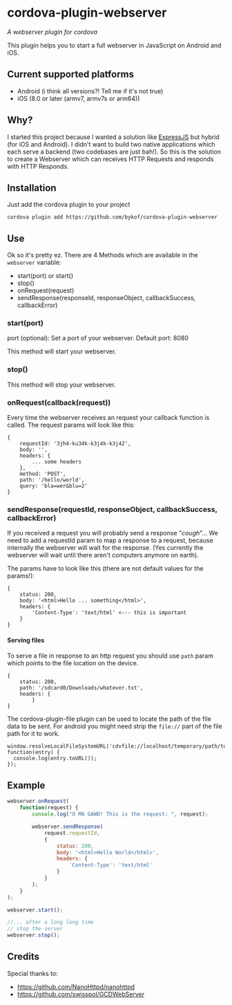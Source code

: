 # cordova-plugin-webserver
*A webserver plugin for cordova*

This plugin helps you to start a full webserver in JavaScript on Android and iOS.

## Current supported platforms

- Android (i think all versions?! Tell me if it's not true)
- iOS (8.0 or later (armv7, armv7s or arm64))

## Why?

I started this project because I wanted a solution like [ExpressJS](http://expressjs.com/de/) but hybrid (for iOS and Android). I didn't want to build two native applications which each serve a backend (two codebases are just bah!). So this is the solution to create a Webserver which can receives HTTP Requests and responds with HTTP Responds.

## Installation

Just add the cordova plugin to your project

`cordova plugin add https://github.com/bykof/cordova-plugin-webserver`

## Use

Ok so it's pretty ez. There are 4 Methods which are available in the `webserver` variable:

- start(port) or start()
- stop()
- onRequest(request)
- sendResponse(responseId, responseObject, callbackSuccess, callbackError)

### start(port)

port (optional): Set a port of your webserver.
Default port: 8080

This method will start your webserver.

### stop()

This method will stop your webserver.

### onRequest(callback(request))

Every time the webserver receives an request your callback function is called. 
The request params will look like this:
```
{
	requestId: '3jh4-ku34k-k3j4k-k3j42',
	body: '',
	headers: {
		... some headers
	},
	method: 'POST',
	path: '/hello/world',
	query: 'bla=wer&blu=2'
}
```

### sendResponse(requestId, responseObject,  callbackSuccess, callbackError)

If you received a request you will probably send a response "*cough*"...
We need to add a requestId param to map a response to a request, because internally the webserver will wait for the response. (Yes currently the webserver will wait until there aren't computers anymore on earth).

The params have to look like this (there are not default values for the params!):
```
{
	status: 200,
	body: '<html>Hello ... something</html>',
	headers: {
		'Content-Type': 'text/html' <--- this is important
	}
}
```

#### Serving files


To serve a file in response to an http request you should use `path` param which points to the file
location on the device. 

```
{
	status: 200,
	path: '/sdcard0/Downloads/whatever.txt',
	headers: {
        }
}
```

The cordova-plugin-file plugin can be used to locate the path of the file data to be sent. For android you
might need strip the `file://` part of the file path for it to work. 
```
window.resolveLocalFileSystemURL('cdvfile://localhost/temporary/path/to/file.mp4', function(entry) {
  console.log(entry.toURL());
});
```

## Example

```javascript
webserver.onRequest(
	function(request) {
		console.log("O MA GAWD! This is the request: ", request);

		webserver.sendResponse(
			request.requestId,
			{
				status: 200,
				body: '<html>Hello World</html>',
				headers: {
					'Content-Type': 'text/html'
				}
			}
		);
	}
);

webserver.start();

//... after a long long time
// stop the server
webserver.stop();
```

## Credits

Special thanks to:

- https://github.com/NanoHttpd/nanohttpd
- https://github.com/swisspol/GCDWebServer
